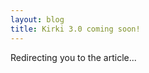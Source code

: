 ```yaml
---
layout: blog
title: Kirki 3.0 coming soon!
---
```



Redirecting you to the article...
<script>
window.location = "http://aristath.github.io/wordpress/customizer/2017/03/26/kirki-3.html";
</script>